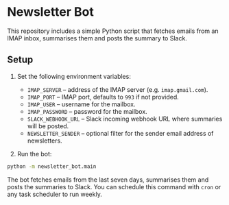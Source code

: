 # Newsletter Bot

This repository includes a simple Python script that fetches emails from an IMAP inbox, summarises them and posts the summary to Slack.

## Setup

1. Set the following environment variables:
   - `IMAP_SERVER` – address of the IMAP server (e.g. `imap.gmail.com`).
   - `IMAP_PORT` – IMAP port, defaults to `993` if not provided.
   - `IMAP_USER` – username for the mailbox.
   - `IMAP_PASSWORD` – password for the mailbox.
   - `SLACK_WEBHOOK_URL` – Slack incoming webhook URL where summaries will be posted.
   - `NEWSLETTER_SENDER` – optional filter for the sender email address of newsletters.

2. Run the bot:

```bash
python -m newsletter_bot.main
```

The bot fetches emails from the last seven days, summarises them and posts the summaries to Slack. You can schedule this command with `cron` or any task scheduler to run weekly.

